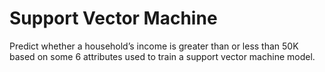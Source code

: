 # Support Vector Machine
Predict whether a household’s income is greater than or less than 50K based on some 6 attributes used to train a support vector machine model.
